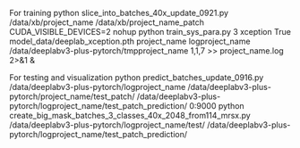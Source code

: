 For training
python slice_into_batches_40x_update_0921.py /data/xb/project_name /data/xb/project_name_patch
CUDA_VISIBLE_DEVICES=2 nohup python train_sys_para.py 3 xception True model_data/deeplab_xception.pth project_name logproject_name /data/deeplabv3-plus-pytorch/tmpproject_name 1,1,7 >> project_name.log 2>&1 &

For testing and visualization
python predict_batches_update_0916.py /data/deeplabv3-plus-pytorch/logproject_name /data/deeplabv3-plus-pytorch/project_name/test_patch/  /data/deeplabv3-plus-pytorch/logproject_name/test_patch_prediction/  0:9000
python create_big_mask_batches_3_classes_40x_2048_from114_mrsx.py /data/deeplabv3-plus-pytorch/logproject_name/test/  /data/deeplabv3-plus-pytorch/logproject_name/test_patch_prediction/
